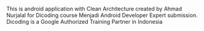 This is android application with Clean Architecture created by Ahmad Nurjalal for Dicoding course Menjadi Android Developer Expert submission. Dicoding is a Google Authorized Training Partner in Indonesia